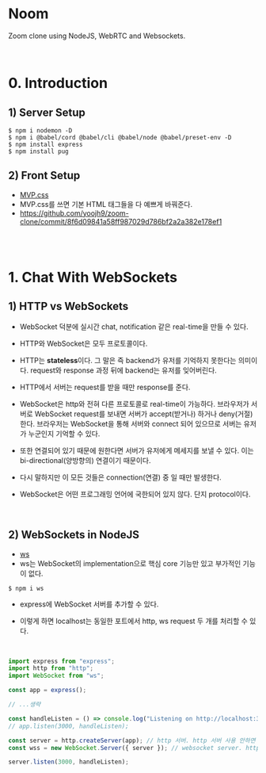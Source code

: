 # Noom

Zoom clone using NodeJS, WebRTC and Websockets.

<br>

# 0. Introduction

## 1) Server Setup

```
$ npm i nodemon -D
$ npm i @babel/cord @babel/cli @babel/node @babel/preset-env -D
$ npm install express
$ npm install pug
```

## 2) Front Setup

-   [MVP.css](https://andybrewer.github.io/mvp/)
-   MVP.css를 쓰면 기본 HTML 태그들을 다 예쁘게 바꿔준다.
-   https://github.com/yoojh9/zoom-clone/commit/8f6d09841a58ff987029d786bf2a2a382e178ef1

<br><br>

# 1. Chat With WebSockets

## 1) HTTP vs WebSockets

-   WebSocket 덕분에 실시간 chat, notification 같은 real-time을 만들 수 있다.
-   HTTP와 WebSocket은 모두 프로토콜이다.
-   HTTP는 **stateless**이다. 그 말은 즉 backend가 유저를 기억하지 못한다는 의미이다. request와 response 과정 뒤에 backend는 유저를 잊어버린다.
-   HTTP에서 서버는 request를 받을 때만 response를 준다.

-   WebSocket은 http와 전혀 다른 프로토콜로 real-time이 가능하다. 브라우저가 서버로 WebSocket request를 보내면 서버가 accept(받거나) 하거나 deny(거절) 한다. 브라우저는 WebSocket을 통해 서버와 connect 되어 있으므로 서버는 유저가 누군인지 기억할 수 있다.
-   또한 연결되어 있기 때문에 원한다면 서버가 유저에게 메세지를 보낼 수 있다. 이는 bi-directional(양방향의) 연결이기 때문이다.
-   다시 말하지만 이 모든 것들은 connection(연결) 중 일 때만 발생한다.
-   WebSocket은 어떤 프로그래밍 언어에 국한되어 있지 않다. 단지 protocol이다.

<br>

## 2) WebSockets in NodeJS

-   [ws](https://www.npmjs.com/package/ws)
-   ws는 WebSocket의 implementation으로 핵심 core 기능만 있고 부가적인 기능이 없다.

```
$ npm i ws
```

-   express에 WebSocket 서버를 추가할 수 있다.

-   이렇게 하면 localhost는 동일한 포트에서 http, ws request 두 개를 처리할 수 있다.

<br>

```javascript
import express from "express";
import http from "http";
import WebSocket from "ws";

const app = express();

// ...생략

const handleListen = () => console.log("Listening on http://localhost:3000");
// app.listen(3000, handleListen);

const server = http.createServer(app); // http 서버. http 서버 사용 안하면 안 만들어도 됨
const wss = new WebSocket.Server({ server }); // websocket server. http 서버 위에 websocket 서버를 만듦.

server.listen(3000, handleListen);
```
